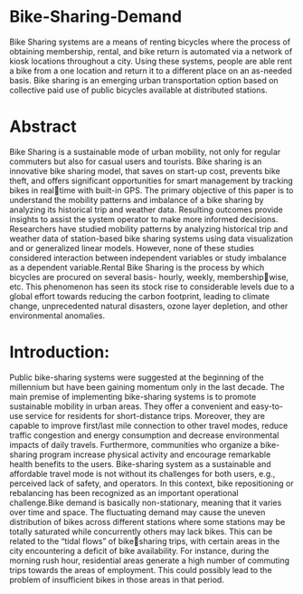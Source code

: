 # Bike-Sharing-Demand
Bike Sharing systems are a means of renting  bicycles where the process of obtaining  membership, rental, and bike return is  automated via a network of kiosk locations  throughout a city. Using these systems,  people are able rent a bike from a one  location and return it to a different place on  an as-needed basis. Bike sharing is an  emerging urban transportation option based  on collective paid use of public bicycles  available at distributed stations.

# Abstract 
Bike Sharing is a sustainable mode of urban mobility, not only for regular commuters but also for casual users and tourists. Bike sharing is an innovative bike sharing model, that saves on start-up cost, prevents bike theft, and offers significant opportunities for smart management by tracking bikes in realtime with built-in GPS. The primary objective of this paper is to understand the mobility patterns and imbalance of a bike sharing by analyzing its historical trip and weather data. Resulting outcomes provide insights to assist the system operator to make more informed decisions. Researchers have studied mobility patterns by analyzing historical trip and weather data of station-based bike sharing systems using data visualization and or generalized linear models. However, none of these studies considered interaction between independent variables or study imbalance as a dependent variable.Rental Bike Sharing is the process by which bicycles are procured on several basis- hourly, weekly, membershipwise, etc. This phenomenon has seen its stock rise to considerable levels due to a global effort towards reducing the carbon footprint, leading to climate change, unprecedented natural disasters, ozone layer depletion, and other environmental anomalies.

# Introduction:
Public bike-sharing systems were suggested at the beginning of the millennium but have been gaining momentum only in the last decade. The main premise of implementing bike-sharing systems is to promote sustainable mobility in urban areas. They offer a convenient and easy-to-use service for residents for short-distance trips. Moreover, they are capable to improve first/last mile connection to other travel modes, reduce traffic congestion and energy consumption and decrease environmental impacts of daily travels. Furthermore, communities who organize a bike-sharing program increase physical activity and encourage remarkable health benefits to the users. Bike-sharing system as a sustainable and affordable travel mode is not without its challenges for both users, e.g., perceived lack of safety, and operators. In this context, bike repositioning or rebalancing has been recognized as an important operational challenge.Bike demand is basically non-stationary, meaning that it varies over time and space. The fluctuating demand may cause the uneven distribution of bikes across different stations where some stations may be totally saturated while concurrently others may lack bikes. This can be related to the “tidal flows” of bikesharing trips, with certain areas in the city encountering a deficit of bike availability. For instance, during the morning rush hour, residential areas generate a high number of commuting trips towards the areas of employment. This could possibly lead to the problem of insufficient bikes in those areas in that period.


